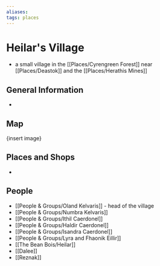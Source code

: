 ```yaml
---
aliases: 
tags: places
---
```


# Heilar's Village

- a small village in the [[Places/Cyrengreen Forest]] near [[Places/Deastok]] and the [[Places/Herathis Mines]]


## General Information
-  

## Map
{insert image}

## Places and Shops
- 

## People
- [[People & Groups/Oland Kelvaris]] - head of the village
- [[People & Groups/Numbra Kelvaris]]
- [[People & Groups/Ithil Caerdonel]]
- [[People & Groups/Haldir Caerdonel]]
- [[People & Groups/Isandra Caerdonel]]
- [[People & Groups/Lyra and Fhaonik Eillir]]
- [[The Bean Bois/Heilar]]
- [[Dalee]]
- [[Reznak]]
